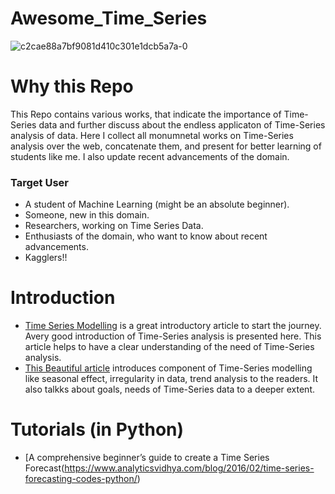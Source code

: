 # Awesome_Time_Series 

![c2cae88a7bf9081d410c301e1dcb5a7a-0](https://user-images.githubusercontent.com/22023829/43790199-84349a02-9a8f-11e8-9a21-679105436bad.jpg)

# Why this Repo
This Repo contains various works, that indicate the importance of Time-Series data and further discuss about the endless applicaton of Time-Series analysis of data. Here I collect all monumnetal works on Time-Series analysis over the web, concatenate them, and present for better learning of students like me. I also update recent advancements of the domain.
  ### Target User
  - A student of Machine Learning (might be an absolute beginner).
  - Someone, new in this domain.
  - Researchers, working on Time Series Data.
  - Enthusiasts of the domain, who want to know about recent advancements.
  - Kagglers!! 
  
  
# Introduction
  - [Time Series Modelling](https://medium.com/@ATavgen/time-series-modelling-a9bf4f467687) is a great introductory article to start 
    the journey. Avery good introduction of Time-Series analysis is presented here. This article helps to have a clear understanding of
    the need of Time-Series analysis.
  - [This Beautiful article](https://www.linkedin.com/pulse/everything-time-series-analysis-components-data-saranya-anandh) introduces
    component of Time-Series modelling like seasonal effect, irregularity in data, trend analysis to the readers. It also talkks about
    goals, needs of Time-Series data to a deeper extent.

# Tutorials (in Python)
  - [A comprehensive beginner’s guide to create a Time Series Forecast(https://www.analyticsvidhya.com/blog/2016/02/time-series-forecasting-codes-python/)

